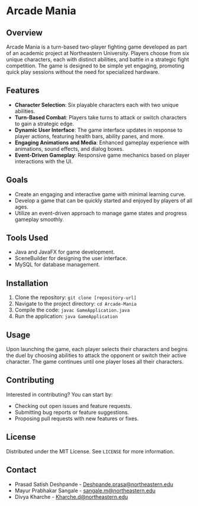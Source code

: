 # Arcade Mania

## Overview

Arcade Mania is a turn-based two-player fighting game developed as part of an academic project at Northeastern University. Players choose from six unique characters, each with distinct abilities, and battle in a strategic fight competition. The game is designed to be simple yet engaging, promoting quick play sessions without the need for specialized hardware.

## Features

- **Character Selection**: Six playable characters each with two unique abilities.
- **Turn-Based Combat**: Players take turns to attack or switch characters to gain a strategic edge.
- **Dynamic User Interface**: The game interface updates in response to player actions, featuring health bars, ability panes, and more.
- **Engaging Animations and Media**: Enhanced gameplay experience with animations, sound effects, and dialog boxes.
- **Event-Driven Gameplay**: Responsive game mechanics based on player interactions with the UI.

## Goals

- Create an engaging and interactive game with minimal learning curve.
- Develop a game that can be quickly started and enjoyed by players of all ages.
- Utilize an event-driven approach to manage game states and progress gameplay smoothly.

## Tools Used

- Java and JavaFX for game development.
- SceneBuilder for designing the user interface.
- MySQL for database management.

## Installation

1. Clone the repository: `git clone [repository-url]`
2. Navigate to the project directory: `cd Arcade-Mania`
3. Compile the code: `javac GameApplication.java`
4. Run the application: `java GameApplication`

## Usage

Upon launching the game, each player selects their characters and begins the duel by choosing abilities to attack the opponent or switch their active character. The game continues until one player loses all their characters.

## Contributing

Interested in contributing? You can start by:

- Checking out open issues and feature requests.
- Submitting bug reports or feature suggestions.
- Proposing pull requests with new features or fixes.

## License

Distributed under the MIT License. See `LICENSE` for more information.

## Contact

- Prasad Satish Deshpande - Deshpande.prasa@northeastern.edu
- Mayur Prabhakar Sangale - sangale.m@northeastern.edu
- Divya Kharche - Kharche.d@northeastern.edu
